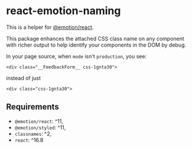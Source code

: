 # react-emotion-naming

This is a helper for [@emotion/react](https://www.npmjs.com/package/@emotion/react).  

This package enhances the attached CSS class name on any component with richer output to help identify your components in the DOM by debug.  

In your page source, when `mode` isn't `production`, you see:  
```
<div class="__FeedbackForm__ css-1gnta30">
```
instead of just
```
<div class="css-1gnta30">
```

## Requirements

- `@emotion/react`: ^11,
- `@emotion/styled`: ^11,
- `classnames`: ^2,
- `react`: ^16.8


